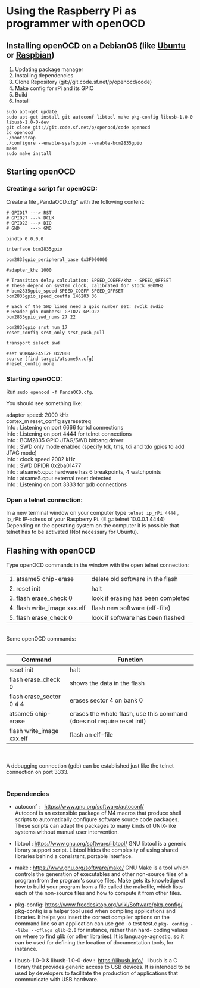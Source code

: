 # Using the Raspberry Pi as programmer with openOCD

## Installing openOCD on a DebianOS (like [Ubuntu](https://wiki.ubuntu.com/ARM/RaspberryPi) or [Raspbian](https://www.raspberrypi.org/downloads/raspbian/))

1) Updating package manager
2) Installing dependencies
3) Clone Repository (git://git.code.sf.net/p/openocd/code)
4) Make config for rPi and its GPIO
5) Build
6) Install

```
sudo apt-get update
sudo apt-get install git autoconf libtool make pkg-config libusb-1.0-0 libusb-1.0-0-dev
git clone git://git.code.sf.net/p/openocd/code openocd
cd openocd
./bootstrap
./configure --enable-sysfsgpio --enable-bcm2835gpio
make
sudo make install
```

## Starting openOCD

### Creating a script for openOCD:  

Create a file „PandaOCD.cfg“ with the following content:
   

	# GPIO17 ---> RST
	# GPIO27 ---> DCLK
	# GPIO22 ---> DIO
	# GND    ---> GND
	
	bindto 0.0.0.0
	
	interface bcm2835gpio
	
	bcm2835gpio_peripheral_base 0x3F000000
	
	#adapter_khz 1000
	
	# Transition delay calculation: SPEED_COEFF/khz - SPEED_OFFSET
	# These depend on system clock, calibrated for stock 900MHz
	# bcm2835gpio_speed SPEED_COEFF SPEED_OFFSET
	bcm2835gpio_speed_coeffs 146203 36
	
	# Each of the SWD lines need a gpio number set: swclk swdio
	# Header pin numbers: GPIO27 GPIO22
	bcm2835gpio_swd_nums 27 22
	
	bcm2835gpio_srst_num 17
	reset_config srst_only srst_push_pull
	
	transport select swd
	
	#set WORKAREASIZE 0x2000
	source [find target/atsame5x.cfg]
	#reset_config none
	
	
### Starting openOCD:  

Run `sudo openocd -f PandaOCD.cfg`.

You should see something like:

 adapter speed: 2000 kHz <br />
 cortex_m reset_config sysresetreq <br />
 Info : Listening on port 6666 for tcl connections <br />
 Info : Listening on port 4444 for telnet connections <br />
 Info : BCM2835 GPIO JTAG/SWD bitbang driver <br />
 Info : SWD only mode enabled (specify tck, tms, tdi and tdo gpios to add JTAG mode) <br />
 Info : clock speed 2002 kHz <br />
 Info : SWD DPIDR 0x2ba01477 <br />
 Info : atsame5.cpu: hardware has 6 breakpoints, 4 watchpoints <br />
 Info : atsame5.cpu: external reset detected <br />
 Info : Listening on port 3333 for gdb connections 

### Open a telnet connection:  

In a new terminal window on your computer type `telnet ip_rPi 4444` , ip_rPi: IP-adress of your Raspberry Pi. (E.g.: telnet 10.0.0.1 4444)<br />
Depending on the operating system on the computer it is possible that telnet has to be activated (Not necessary for Ubuntu).

## Flashing with openOCD  

Type openOCD commands in the window with the open telnet connection:

|                              |                                     | 
|----------------------------- |  -----------------------------------|                       
|1. atsame5 chip-erase	       |   delete old software in the flash |
|2. reset init	               |   halt                             |
|3. flash erase_check 0	       |   look if erasing has been completed |
|4. flash write_image xxx.elf  |   flash new software (elf-file)      |
|5. flash erase_check 0	       |   look if software has been flashed

<br />
Some openOCD commands: <br />
<br />

Command                            |  Function
---------------------------------- | ---------------------------------------------
reset init                         |  halt
flash erase_check 0                |  shows the data in the flash
flash erase_sector 0 4 4           |  erases sector 4 on bank 0
atsame5 chip-erase                 |  erases the whole flash, use this command (does not require reset init)
flash write_image xxx.elf          |  flash an elf-file


<br />
<br />
A debugging connection (gdb) can be established just like the telnet connection on port 3333. 

<br />
<br />

### Dependencies

- autoconf :  	https://www.gnu.org/software/autoconf/  
	Autoconf is an extensible package of M4 macros that produce shell 	scripts to automatically configure software source code packages. 	These scripts can adapt the packages to many kinds of UNIX-like 	systems without manual user intervention.

- libtool :
	https://www.gnu.org/software/libtool/ 
	GNU libtool is a generic library support script. Libtool hides the 	complexity of using shared libraries behind a consistent, portable 	interface. 
	
- make :
	https://www.gnu.org/software/make/ 
	GNU Make is a tool which controls the generation of executables 	and other non-source files of a program from the program's source 	files. Make gets its knowledge of how to build your program from a 	file called the makefile, which lists each of the non-source files and 	how to compute it from other files.  
  
 - pkg-config: 
	https://www.freedesktop.org/wiki/Software/pkg-config/  	pkg-config is a helper tool used when compiling applications and 	libraries. It helps you insert the correct compiler options on the 	command line so an application can use gcc -o test test.c `pkg-	config --libs --cflags glib-2.0` for instance, rather than hard-	coding values on where to find glib (or other libraries). It is 	language-agnostic, so it can be used for defining the location of 	documentation tools, for instance. 
  
- libusb-1.0-0 & libusb-1.0-0-dev : 	https://libusb.info/  	libusb is a C library that provides generic access to USB devices. It 	is intended to be used by developers to facilitate the production of 	applications that communicate with USB hardware.
